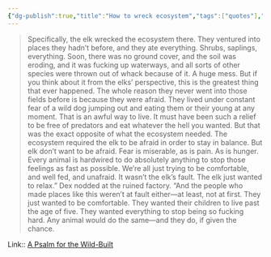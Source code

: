 ```yaml
---
{"dg-publish":true,"title":"How to wreck ecosystem","tags":["quotes"],"date":"2022-09-12T19:38:57+03:00","modified_at":"2023-03-31T15:15:57+04:00","permalink":"/quotes/202209121938/","dgPassFrontmatter":true}
---
```



> Specifically, the elk wrecked the ecosystem there. They ventured into places they hadn’t before, and they ate everything. Shrubs, saplings, everything. Soon, there was no ground cover, and the soil was eroding, and it was fucking up waterways, and all sorts of other species were thrown out of whack because of it. A huge mess. But if you think about it from the elks’ perspective, this is the greatest thing that ever happened. The whole reason they never went into those fields before is because they were afraid. They lived under constant fear of a wild dog jumping out and eating them or their young at any moment. That is an awful way to live. It must have been such a relief to be free of predators and eat whatever the hell you wanted. But that was the exact opposite of what the ecosystem needed. The ecosystem required the elk to be afraid in order to stay in balance. But elk don’t want to be afraid. Fear is miserable, as is pain. As is hunger. Every animal is hardwired to do absolutely anything to stop those feelings as fast as possible. We’re all just trying to be comfortable, and well fed, and unafraid. It wasn’t the elk’s fault. The elk just wanted to relax.” Dex nodded at the ruined factory. “And the people who made places like this weren’t at fault either—at least, not at first. They just wanted to be comfortable. They wanted their children to live past the age of five. They wanted everything to stop being so fucking hard. Any animal would do the same—and they do, if given the chance.

Link:: [A Psalm for the Wild-Built](https://www.goodreads.com/book/show/40864002-a-psalm-for-the-wild-built)
